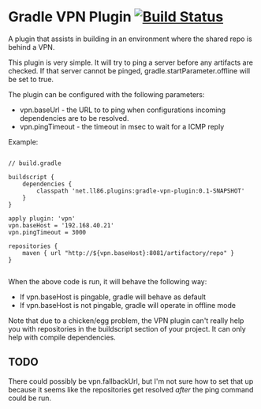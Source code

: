 Gradle VPN Plugin [![Build Status](https://buildhive.cloudbees.com/job/joemccall86/job/gradle-vpn-plugin/badge/icon)](https://buildhive.cloudbees.com/job/joemccall86/job/gradle-vpn-plugin/)
=================

A plugin that assists in building in an environment where the shared repo is 
behind a VPN.

This plugin is very simple. It will try to ping a server before any artifacts 
are checked. If that server cannot be pinged, gradle.startParameter.offline will
be set to true.

The plugin can be configured with the following parameters:

* vpn.baseUrl - the URL to to ping when configurations incoming dependencies
  are to be resolved.
* vpn.pingTimeout - the timeout in msec to wait for a ICMP reply

Example:
<pre><code>
// build.gradle

buildscript {
    dependencies {
        classpath 'net.ll86.plugins:gradle-vpn-plugin:0.1-SNAPSHOT'
    }
}

apply plugin: 'vpn'
vpn.baseHost = '192.168.40.21'
vpn.pingTimeout = 3000

repositories {
    maven { url "http://${vpn.baseHost}:8081/artifactory/repo" }
}

</code></pre>

When the above code is run, it will behave the following way:
* If vpn.baseHost is pingable, gradle will behave as default
* If vpn.baseHost is not pingable, gradle will operate in offline mode

Note that due to a chicken/egg problem, the VPN plugin can't really help you 
with repositories in the buildscript section of your project. It can only help
with compile dependencies.

TODO
---
There could possibly be vpn.fallbackUrl, but I'm not sure how to set that up 
because it seems like the repositories get resolved *after* the ping command 
could be run.
